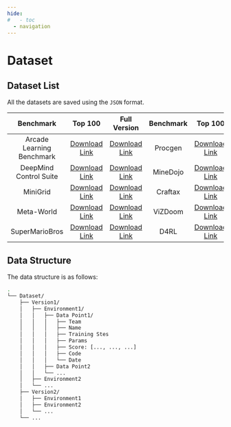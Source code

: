 ```yaml
---
hide:
#   - toc
  - navigation
---
```

# **Dataset**

## **Dataset List**
All the datasets are saved using the `JSON` format.

|Benchmark|Top 100|Full Version|Benchmark|Top 100|Full Version|
|:-:|:-:|:-:|:-:|:-:|:-:|
|Arcade Learning Benchmark| <a href="" download>Download Link</a>|<a href="" download>Download Link</a>|Procgen| <a href="" download>Download Link</a>|<a href="" download>Download Link</a>|
|DeepMind Control Suite| <a href="" download>Download Link</a>|<a href="" download>Download Link</a>|MineDojo| <a href="" download>Download Link</a>|<a href="" download>Download Link</a>|
|MiniGrid| <a href="" download>Download Link</a>|<a href="" download>Download Link</a>|Craftax| <a href="" download>Download Link</a>|<a href="" download>Download Link</a>|
|Meta-World| <a href="" download>Download Link</a>|<a href="" download>Download Link</a>|ViZDoom| <a href="" download>Download Link</a>|<a href="" download>Download Link</a>|
|SuperMarioBros| <a href="" download>Download Link</a>|<a href="" download>Download Link</a>|D4RL| <a href="" download>Download Link</a>|<a href="" download>Download Link</a>|



## **Data Structure**
The data structure is as follows:
``` sh
.
└── Dataset/
    ├── Version1/
    │   ├── Environment1/
    │   │   ├── Data Point1/
    │   │   │   ├── Team
    │   │   │   ├── Name
    │   │   │   ├── Training Stes
    │   │   │   ├── Params
    │   │   │   ├── Score: [..., ..., ...]
    │   │   │   ├── Code
    │   │   │   └── Date
    │   │   ├── Data Point2
    │   │   └── ...
    │   ├── Environment2
    │   └── ...
    ├── Version2/
    │   ├── Environment1
    │   ├── Environment2
    │   └── ...
    └── ...
```